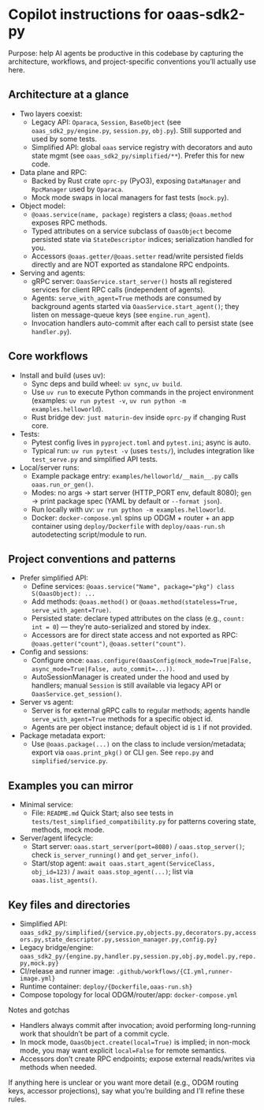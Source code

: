 # Copilot instructions for oaas-sdk2-py

Purpose: help AI agents be productive in this codebase by capturing the architecture, workflows, and project-specific conventions you’ll actually use here.

## Architecture at a glance
- Two layers coexist:
  - Legacy API: `Oparaca`, `Session`, `BaseObject` (see `oaas_sdk2_py/engine.py`, `session.py`, `obj.py`). Still supported and used by some tests.
  - Simplified API: global `oaas` service registry with decorators and auto state mgmt (see `oaas_sdk2_py/simplified/**`). Prefer this for new code.
- Data plane and RPC:
  - Backed by Rust crate `oprc-py` (PyO3), exposing `DataManager` and `RpcManager` used by `Oparaca`.
  - Mock mode swaps in local managers for fast tests (`mock.py`).
- Object model:
  - `@oaas.service(name, package)` registers a class; `@oaas.method` exposes RPC methods.
  - Typed attributes on a service subclass of `OaasObject` become persisted state via `StateDescriptor` indices; serialization handled for you.
  - Accessors `@oaas.getter/@oaas.setter` read/write persisted fields directly and are NOT exported as standalone RPC endpoints.
- Serving and agents:
  - gRPC server: `OaasService.start_server()` hosts all registered services for client RPC calls (independent of agents).
  - Agents: `serve_with_agent=True` methods are consumed by background agents started via `OaasService.start_agent()`; they listen on message-queue keys (see `engine.run_agent`).
  - Invocation handlers auto-commit after each call to persist state (see `handler.py`).

## Core workflows
- Install and build (uses uv):
  - Sync deps and build wheel: `uv sync`, `uv build`.
  - Use `uv run` to execute Python commands in the project environment (examples: `uv run pytest -v`, `uv run python -m examples.helloworld`).
  - Rust bridge dev: `just maturin-dev` inside `oprc-py` if changing Rust core.
- Tests:
  - Pytest config lives in `pyproject.toml` and `pytest.ini`; async is auto.
  - Typical run: `uv run pytest -v` (uses `tests/`), includes integration like `test_serve.py` and simplified API tests.
- Local/server runs:
  - Example package entry: `examples/helloworld/__main__.py` calls `oaas.run_or_gen()`.
  - Modes: no args → start server (HTTP_PORT env, default 8080); `gen` → print package spec (YAML by default or `--format json`).
  - Run locally with uv: `uv run python -m examples.helloworld`.
  - Docker: `docker-compose.yml` spins up ODGM + router + an app container using `deploy/Dockerfile` with `deploy/oaas-run.sh` autodetecting script/module to run.

## Project conventions and patterns
- Prefer simplified API:
  - Define services: `@oaas.service("Name", package="pkg") class S(OaasObject): ...`
  - Add methods: `@oaas.method()` or `@oaas.method(stateless=True, serve_with_agent=True)`.
  - Persisted state: declare typed attributes on the class (e.g., `count: int = 0`) — they’re auto-serialized and stored by index.
  - Accessors are for direct state access and not exported as RPC: `@oaas.getter("count")`, `@oaas.setter("count")`.
- Config and sessions:
  - Configure once: `oaas.configure(OaasConfig(mock_mode=True|False, async_mode=True|False, auto_commit=...))`.
  - AutoSessionManager is created under the hood and used by handlers; manual `Session` is still available via legacy API or `OaasService.get_session()`.
- Server vs agent:
  - Server is for external gRPC calls to regular methods; agents handle `serve_with_agent=True` methods for a specific object id.
  - Agents are per object instance; default object id is `1` if not provided.
- Package metadata export:
  - Use `@oaas.package(...)` on the class to include version/metadata; export via `oaas.print_pkg()` or CLI `gen`. See `repo.py` and `simplified/service.py`.

## Examples you can mirror
- Minimal service:
  - File: `README.md` Quick Start; also see tests in `tests/test_simplified_compatibility.py` for patterns covering state, methods, mock mode.
- Server/agent lifecycle:
  - Start server: `oaas.start_server(port=8080)` / `oaas.stop_server()`; check `is_server_running()` and `get_server_info()`.
  - Start/stop agent: `await oaas.start_agent(ServiceClass, obj_id=123)` / `await oaas.stop_agent(...)`; list via `oaas.list_agents()`.

## Key files and directories
- Simplified API: `oaas_sdk2_py/simplified/{service.py,objects.py,decorators.py,accessors.py,state_descriptor.py,session_manager.py,config.py}`
- Legacy bridge/engine: `oaas_sdk2_py/{engine.py,handler.py,session.py,obj.py,model.py,repo.py,mock.py}`
- CI/release and runner image: `.github/workflows/{CI.yml,runner-image.yml}`
- Runtime container: `deploy/{Dockerfile,oaas-run.sh}`
- Compose topology for local ODGM/router/app: `docker-compose.yml`

Notes and gotchas
- Handlers always commit after invocation; avoid performing long-running work that shouldn’t be part of a commit cycle.
- In mock mode, `OaasObject.create(local=True)` is implied; in non-mock mode, you may want explicit `local=False` for remote semantics.
- Accessors don’t create RPC endpoints; expose external reads/writes via methods when needed.

If anything here is unclear or you want more detail (e.g., ODGM routing keys, accessor projections), say what you’re building and I’ll refine these rules.